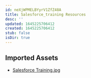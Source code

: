 ```yaml
---
id: neXjWPMELBYyrV1ZfZ48A
title: Salesforce_training Resources
desc: ''
updated: 1645225706412
created: 1645225706412
stub: false
isDir: true
---
```

## Imported Assets
- [Salesforce Training.jpg](/assets/salesforce-training.jpg)
